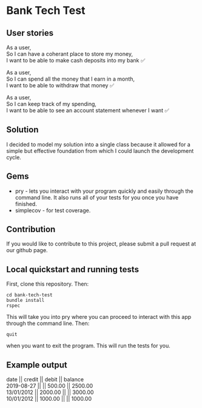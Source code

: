 # Bank Tech Test

## User stories

As a user,  
So I can have a coherant place to store my money,  
I want to be able to make cash deposits into my bank ✅

As a user,  
So I can spend all the money that I earn in a month,  
I want to be able to withdraw that money ✅

As a user,  
So I can keep track of my spending,  
I want to be able to see an account statement whenever I want ✅

## Solution

I decided to model my solution into a single class because it allowed for a
simple but effective foundation from which I could launch the development
cycle.

## Gems

- pry - lets you interact with your program quickly and easily through the command line. It also runs all of your tests for you once you have finished.
- simplecov - for test coverage.

## Contribution

If you would like to contribute to this project, please submit a pull request at our github page.

## Local quickstart and running tests

First, clone this repository. Then:
```console
cd bank-tech-test
bundle install
rspec
```
This will take you into pry where you can proceed to interact with this app through the command line. Then:
```console
quit
```
when you want to exit the program. This will run the tests for you.

## Example output

date || credit || debit || balance  
2019-08-27 || || 500.00 || 2500.00  
13/01/2012 || 2000.00 || || 3000.00  
10/01/2012 || 1000.00 || || 1000.00
  